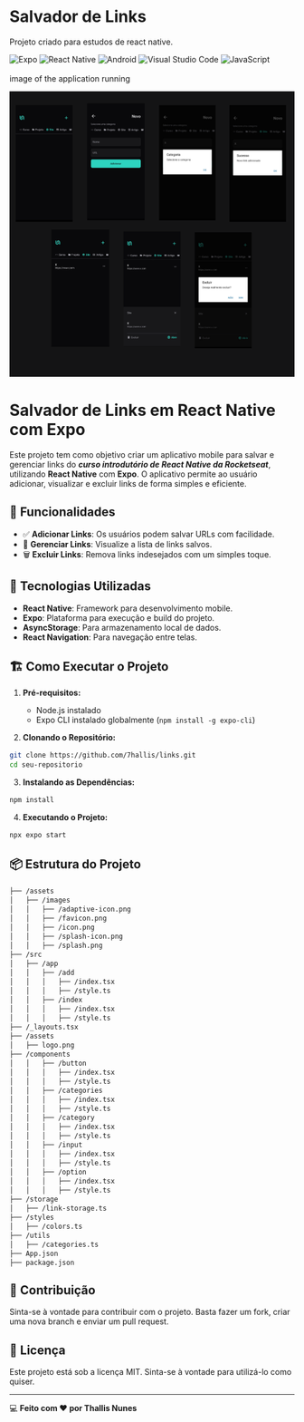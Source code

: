 <h1> Salvador de Links </h1>
<p> Projeto criado para estudos de react native. </p>

![Expo](https://img.shields.io/badge/expo-1C1E24?style=for-the-badge&logo=expo&logoColor=#D04A37)
![React Native](https://img.shields.io/badge/react_native-%2320232a.svg?style=for-the-badge&logo=react&logoColor=%2361DAFB)
![Android](https://img.shields.io/badge/Android-3DDC84?style=for-the-badge&logo=android&logoColor=white)
![Visual Studio Code](https://img.shields.io/badge/Visual%20Studio%20Code-0078d7.svg?style=for-the-badge&logo=visual-studio-code&logoColor=white)
![JavaScript](https://img.shields.io/badge/javascript-%23323330.svg?style=for-the-badge&logo=javascript&logoColor=%23F7DF1E)
<br><br>
image of the application running <br>

![Salva Link](<./gitImage/Untitled%20design%20(1).png>)

# Salvador de Links em React Native com Expo

Este projeto tem como objetivo criar um aplicativo mobile para salvar e gerenciar links do **_curso introdutório de React Native da Rocketseat_**, utilizando **React Native** com **Expo**. O aplicativo permite ao usuário adicionar, visualizar e excluir links de forma simples e eficiente.

## 📱 Funcionalidades

- ✅ **Adicionar Links**: Os usuários podem salvar URLs com facilidade.
- 📂 **Gerenciar Links**: Visualize a lista de links salvos.
- 🗑️ **Excluir Links**: Remova links indesejados com um simples toque.

## 🚀 Tecnologias Utilizadas

- **React Native**: Framework para desenvolvimento mobile.
- **Expo**: Plataforma para execução e build do projeto.
- **AsyncStorage**: Para armazenamento local de dados.
- **React Navigation**: Para navegação entre telas.

## 🏗️ Como Executar o Projeto

1. **Pré-requisitos:**

   - Node.js instalado
   - Expo CLI instalado globalmente (`npm install -g expo-cli`)

2. **Clonando o Repositório:**

```bash
git clone https://github.com/7hallis/links.git
cd seu-repositorio
```

3. **Instalando as Dependências:**

```bash
npm install
```

4. **Executando o Projeto:**

```bash
npx expo start
```

## 📦 Estrutura do Projeto

```plaintext
├── /assets
│   ├── /images
│   │   ├── /adaptive-icon.png
│   │   ├── /favicon.png
│   │   ├── /icon.png
│   │   ├── /splash-icon.png
│   │   ├── /splash.png
├── /src
│   ├── /app
│   │   ├── /add
│   │   │   ├── /index.tsx
│   │   │   ├── /style.ts
│   │   ├── /index
│   │   │   ├── /index.tsx
│   │   │   ├── /style.ts
├── /_layouts.tsx
├── /assets
│   ├── logo.png
├── /components
│   │   ├── /button
│   │   │   ├── /index.tsx
│   │   │   ├── /style.ts
│   │   ├── /categories
│   │   │   ├── /index.tsx
│   │   │   ├── /style.ts
│   │   ├── /category
│   │   │   ├── /index.tsx
│   │   │   ├── /style.ts
│   │   ├── /input
│   │   │   ├── /index.tsx
│   │   │   ├── /style.ts
│   │   ├── /option
│   │   │   ├── /index.tsx
│   │   │   ├── /style.ts
├── /storage
│   ├── /link-storage.ts
├── /styles
│   ├── /colors.ts
├── /utils
│   ├── /categories.ts
├── App.json
├── package.json
```

## 🤝 Contribuição

Sinta-se à vontade para contribuir com o projeto. Basta fazer um fork, criar uma nova branch e enviar um pull request.

## 📜 Licença

Este projeto está sob a licença MIT. Sinta-se à vontade para utilizá-lo como quiser.

---

💻 **Feito com ❤️ por Thallis Nunes**
